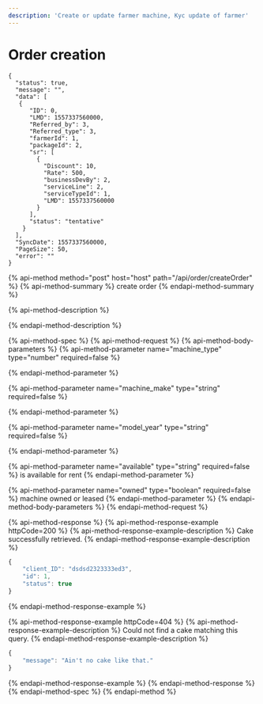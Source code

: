 ```yaml
---
description: 'Create or update farmer machine, Kyc update of farmer'
---
```


# Order creation

```text
{
  "status": true,
  "message": "",
  "data": [
   {
      "ID": 0,
      "LMD": 1557337560000,
      "Referred_by": 3,
      "Referred_type": 3,
      "farmerId": 1,
      "packageId": 2,
      "sr": [
        {
          "Discount": 10,
          "Rate": 500,
          "businessDevBy": 2,
          "serviceLine": 2,
          "serviceTypeId": 1,
          "LMD": 1557337560000
        }
      ],
      "status": "tentative"
    }
  ],
  "SyncDate": 1557337560000,
  "PageSize": 50,
  "error": ""
}
```

{% api-method method="post" host="host" path="/api/order/createOrder" %}
{% api-method-summary %}
create order
{% endapi-method-summary %}

{% api-method-description %}

{% endapi-method-description %}

{% api-method-spec %}
{% api-method-request %}
{% api-method-body-parameters %}
{% api-method-parameter name="machine\_type" type="number" required=false %}

{% endapi-method-parameter %}

{% api-method-parameter name="machine\_make" type="string" required=false %}

{% endapi-method-parameter %}

{% api-method-parameter name="model\_year" type="string" required=false %}

{% endapi-method-parameter %}

{% api-method-parameter name="available" type="string" required=false %}
is available for rent
{% endapi-method-parameter %}

{% api-method-parameter name="owned" type="boolean" required=false %}
machine owned or leased
{% endapi-method-parameter %}
{% endapi-method-body-parameters %}
{% endapi-method-request %}

{% api-method-response %}
{% api-method-response-example httpCode=200 %}
{% api-method-response-example-description %}
Cake successfully retrieved.
{% endapi-method-response-example-description %}

```javascript
{
    "client_ID": "dsdsd2323333ed3",
    "id": 1,
    "status": true
}
```
{% endapi-method-response-example %}

{% api-method-response-example httpCode=404 %}
{% api-method-response-example-description %}
Could not find a cake matching this query.
{% endapi-method-response-example-description %}

```javascript
{
    "message": "Ain't no cake like that."
}
```
{% endapi-method-response-example %}
{% endapi-method-response %}
{% endapi-method-spec %}
{% endapi-method %}

